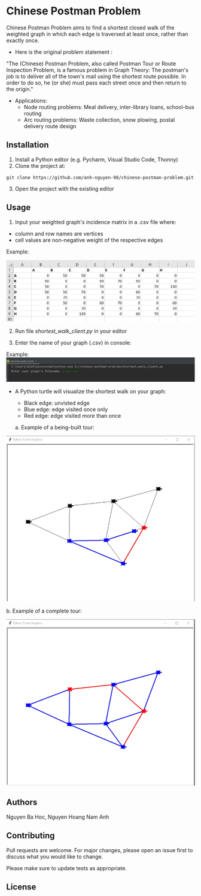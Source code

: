 # Chinese Postman Problem 

Chinese Postman Problem aims to find a shortest closed walk of the weighted graph in which each edge is traversed at least once, rather than exactly once. 

* Here is the original problem statement : 

"The (Chinese) Postman Problem, also called Postman Tour or Route Inspection Problem, is a famous problem in Graph Theory: The postman's job is to deliver all of the town's mail using the shortest route possible. In order to do so, he (or she) must pass each street once and then return to the origin."

* Applications: 
  * Node routing problems: Meal delivery, inter-library loans, school-bus routing
  *  Arc routing problems: Waste collection, snow plowing, postal delivery route design

## Installation  
1. Install a Python editor (e.g. Pycharm, Visual Studio Code, Thonny)
2. Clone the project at: 

```
git clone https://github.com/anh-nguyen-98/chinese-postman-problem.git
```
3. Open the project with the existing editor


## Usage 

1. Input your weighted graph's incidence matrix in a .csv file where: 
  - column and row names are vertices
  - cell values are non-negative weight of the respective edges
   
Example:

![graph input](https://github.com/anh-nguyen-98/chinese-postman-problem/blob/main/images/graph.jpg)

2. Run file *shortest_walk_client.py* in your editor 

3. Enter the name of your graph (.csv) in console: 

Example:
![console](https://github.com/anh-nguyen-98/chinese-postman-problem/blob/main/images/input.jpg)


- A Python turtle will visualize the shortest walk on your graph: 
  * Black edge: unvisted edge 
  * Blue edge: edge visited once only 
  * Red edge: edge visited more than once

  a. Example of a being-built tour: 

![being built tour](https://github.com/anh-nguyen-98/chinese-postman-problem/blob/main/images/building%20tour.jpg)


  b. Example of a complete tour: 

![complete tour](https://github.com/anh-nguyen-98/chinese-postman-problem/blob/main/images/complete%20tour.jpg)

## Authors
Nguyen Ba Hoc, Nguyen Hoang Nam Anh 

## Contributing 

Pull requests are welcome. For major changes, please open an issue first to discuss what you would like to change.

Please make sure to update tests as appropriate.

## License 


